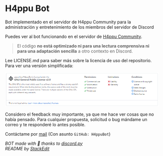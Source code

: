 # H4ppu Bot
Bot implementado en el servidor de H4ppu Community para la administración y entretenimiento de los miembros del servidor de Discord

Puedes ver al bot funcionando en el servidor de [H4ppu Community](https://bit.ly/H4ppuC).

>El código **no está optimizado ni para una lectura comprensiva ni para una adaptación sencilla** a otro contexto en Discord.

Lee LICENSE.md para saber más sobre la licencia de uso del repositorio.\
Para ver una versión simplificada:

![H4ppuBot_LICENSE](H4ppuBot_LICENSE.png)

Considero el feedback muy importante, ya que me hace ver cosas que no había pensado. Para cualquier propuesta, solicitud o bug mándame un correo y te responderé lo antes posible.

Contáctame por [mail](mailto:fernandez.fer.pabloff@gmail.com) (Con asunto `GitHub: H4ppuBot`)

*BOT made with :black_heart: thanks to [discord.py](https://github.com/Rapptz/discord.py)*\
*README by [StackEdit](https://stackedit.io)*

